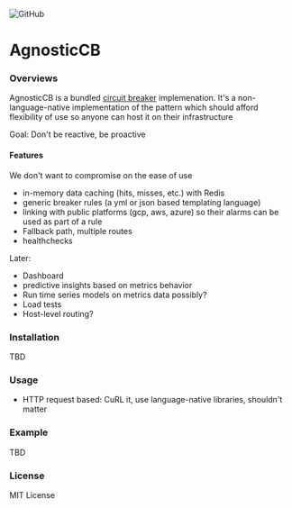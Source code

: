 ![GitHub](https://img.shields.io/github/license/raghavendran35/AgnosticCB?style=flat-square)
# AgnosticCB
### Overviews
AgnosticCB is a bundled [circuit breaker](https://martinfowler.com/bliki/CircuitBreaker.html) implemenation. It's a non-language-native implementation of the pattern which should afford flexibility of use so anyone can host it on their infrastructure

Goal: Don't be reactive, be proactive

#### Features
We don't want to compromise on the ease of use

* in-memory data caching (hits, misses, etc.) with Redis
* generic breaker rules (a yml or json based templating language)
* linking with public platforms (gcp, aws, azure) so their alarms can be used as part of a rule
* Fallback path, multiple routes
* healthchecks

Later:
* Dashboard
* predictive insights based on metrics behavior
* Run time series models on metrics data possibly?
* Load tests
* Host-level routing?


### Installation
TBD

### Usage
* HTTP request based: CuRL it, use language-native libraries, shouldn't matter

### Example
TBD

### License
MIT License


